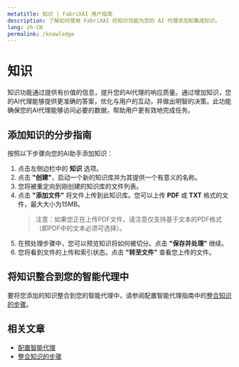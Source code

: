 ```yaml
---
metatitle: 知识 | FabriXAI 用户指南
description: 了解如何使用 FabriXAI 的知识功能为您的 AI 代理添加和集成知识。
lang: zh-CN
permalink: /knowledge
---
```


# 知识

知识功能通过提供有价值的信息，提升您的AI代理的响应质量。通过增加知识，您的AI代理能够提供更准确的答案，优化与用户的互动，并做出明智的决策。此功能确保您的AI代理能够访问必要的数据，帮助用户更有效地完成任务。

## 添加知识的分步指南

按照以下步骤向您的AI助手添加知识：

1. 点击左侧边栏中的 **知识** 选项。
2. 点击 **"创建"**，启动一个新的知识库并为其提供一个有意义的名称。
3. 您将被重定向到刚创建的知识库的文件列表。
4. 点击 **"添加文件"** 将文件上传到此知识库。您可以上传 **PDF** 或 **TXT** 格式的文件，最大大小为15MB。
   > 注意：如果您正在上传PDF文件，请注意仅支持基于文本的PDF格式（即PDF中的文本必须可选择）。
5. 在预处理步骤中，您可以预览知识将如何被切分。点击 **"保存并处理"** 继续。
6. 您将看到文件的上传和索引状态。点击 **"转至文件"** 查看您上传的文件。

## 将知识整合到您的智能代理中

要将您添加的知识整合到您的智能代理中，请参阅配置智能代理指南中的[整合知识的步骤](/zh-cn/configure-ai-agent/#knowledge)。

## 相关文章
- [配置智能代理](/zh-cn/configure-ai-agent/)
- [整合知识的步骤](/zh-cn/configure-ai-agent/#knowledge)